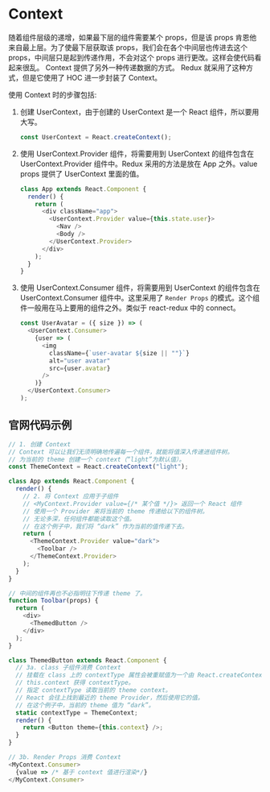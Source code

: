 # Context

随着组件层级的递增，如果最下层的组件需要某个 props，但是该 props 肯恩他来自最上层。为了使最下层获取该 props，我们会在各个中间层也传进去这个 props，中间层只是起到传递作用，不会对这个 props 进行更改。这样会使代码看起来很乱。 Context 提供了另外一种传递数据的方式。 Redux 就采用了这种方式，但是它使用了 HOC 进一步封装了 Context。

使用 Context 时的步骤包括:

1. 创建 UserContext，由于创建的 UserContext 是一个 React 组件，所以要用大写。

   ```javascript
   const UserContext = React.createContext();
   ```

2. 使用 UserContext.Provider 组件，将需要用到 UserContext 的组件包含在 UserContext.Provider 组件中。Redux 采用的方法是放在 App 之外。value props 提供了 UserContext 里面的值。

   ```javascript
   class App extends React.Component {
     render() {
       return (
         <div className="app">
           <UserContext.Provider value={this.state.user}>
             <Nav />
             <Body />
           </UserContext.Provider>
         </div>
       );
     }
   }
   ```

3. 使用 UserContext.Consumer 组件，将需要用到 UserContext 的组件包含在 UserContext.Consumer 组件中。这里采用了 `Render Props` 的模式。这个组件一般用在马上要用的组件之外。类似于 react-redux 中的 connect。

   ```javascript
   const UserAvatar = ({ size }) => (
     <UserContext.Consumer>
       {user => (
         <img
           className={`user-avatar ${size || ""}`}
           alt="user avatar"
           src={user.avatar}
         />
       )}
     </UserContext.Consumer>
   );
   ```

## 官网代码示例

```javascript
// 1. 创建 Context
// Context 可以让我们无须明确地传遍每一个组件，就能将值深入传递进组件树。
// 为当前的 theme 创建一个 context（“light”为默认值）。
const ThemeContext = React.createContext("light");

class App extends React.Component {
  render() {
    // 2. 将 Context 应用于子组件
    // <MyContext.Provider value={/* 某个值 */}> 返回一个 React 组件
    // 使用一个 Provider 来将当前的 theme 传递给以下的组件树。
    // 无论多深，任何组件都能读取这个值。
    // 在这个例子中，我们将 “dark” 作为当前的值传递下去。
    return (
      <ThemeContext.Provider value="dark">
        <Toolbar />
      </ThemeContext.Provider>
    );
  }
}

// 中间的组件再也不必指明往下传递 theme 了。
function Toolbar(props) {
  return (
    <div>
      <ThemedButton />
    </div>
  );
}

class ThemedButton extends React.Component {
  // 3a. class 子组件消费 Context
  // 挂载在 class 上的 contextType 属性会被重赋值为一个由 React.createContext() 创建的 Context 对象。
  // this.context 获得 contextType。
  // 指定 contextType 读取当前的 theme context。
  // React 会往上找到最近的 theme Provider，然后使用它的值。
  // 在这个例子中，当前的 theme 值为 “dark”。
  static contextType = ThemeContext;
  render() {
    return <Button theme={this.context} />;
  }
}

// 3b. Render Props 消费 Context
<MyContext.Consumer>
  {value => /* 基于 context 值进行渲染*/}
</MyContext.Consumer>
```
